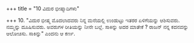 +++
title = "10 ವಿದುರ ಭೀಷ್ಮಾದಿಗಳು"

+++
10. "ವಿದುರ ಭೀಷ್ಮ ಮೊದಲಾದವರು ನಿನ್ನ ಮನೆಯಲ್ಲಿ ಉಂಡುಟ್ಟು ಇತರರ ಏಳಿಗೆಯನ್ನು ಆಶಿಸುವರು. ನಮ್ಮನ್ನು ದೂಷಿಸುವರು. ಅವರುಗಳ ರೀತಿಯನ್ನು ನೀನೇ ಬಲ್ಲೆ. ಸಾಕಿನ್ನು ಅದರ ಮಾತೇಕೆ ? ರಾಜನ್ ನನ್ನ ಕದನವನ್ನು ಆಲೋಚಿಸು. ಸಾಕಿನ್ನು" ಎಂದನು ಆ ಕರ್ಣ.